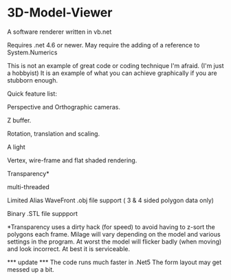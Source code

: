 # 3D-Model-Viewer
A software renderer written in vb.net 

Requires .net 4.6 or newer. 
May require the adding of a reference to System.Numerics

This is not an example of great code or coding technique I'm afraid. (I'm just a hobbyist)
It is an example of what you can achieve graphically if you are stubborn enough.

Quick feature list:

Perspective and Orthographic cameras.

Z buffer.

Rotation, translation and scaling.

A light

Vertex, wire-frame and flat shaded rendering.

Transparency*

multi-threaded

Limited Alias WaveFront .obj file support ( 3 & 4 sided polygon data only)

Binary .STL file suppport

*Transparency uses a dirty hack (for speed) to avoid having to z-sort the polygons each frame. 
Milage will vary depending on the model and various settings in the program.
At worst the model will flicker badly (when moving) and look incorrect. At best it is serviceable.

*** update ***
The code runs much faster in .Net5
The form layout may get messed up a bit. 
